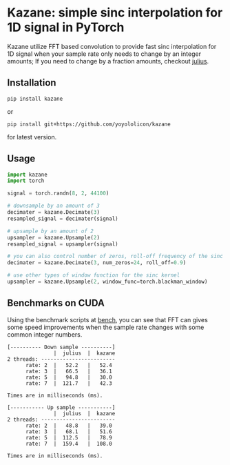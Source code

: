 # Kazane: simple sinc interpolation for 1D signal in PyTorch

Kazane utilize FFT based convolution to provide fast sinc interpolation for 1D signal when your sample rate only needs to change by an integer amounts; If you need to change by a fraction amounts, checkout [julius](https://github.com/adefossez/julius).

## Installation

```commandline
pip install kazane
```
or 
``` commandline
pip install git+https://github.com/yoyololicon/kazane
```
for latest version.

## Usage

```python
import kazane
import torch

signal = torch.randn(8, 2, 44100)

# downsample by an amount of 3
decimater = kazane.Decimate(3)
resampled_signal = decimater(signal)

# upsample by an amount of 2
upsampler = kazane.Upsample(2)
resampled_signal = upsampler(signal)

# you can also control number of zeros, roll-off frequency of the sinc interpolation kernel
decimater = kazane.Decimate(3, num_zeros=24, roll_off=0.9)

# use other types of window function for the sinc kernel
upsampler = kazane.Upsample(2, window_func=torch.blackman_window)
```

## Benchmarks on CUDA
Using the benchmark scripts at [bench](./bench), you can see that FFT can gives some speed improvements when the sample rate changes with some common integer numbers.
```
[---------- Down sample ----------]
               |  julius  |  kazane
2 threads: ------------------------
      rate: 2  |   52.2   |   52.4 
      rate: 3  |   66.5   |   36.1 
      rate: 5  |   94.8   |   30.0 
      rate: 7  |  121.7   |   42.3 

Times are in milliseconds (ms).

[----------- Up sample -----------]
               |  julius  |  kazane
2 threads: ------------------------
      rate: 2  |   48.8   |   39.0 
      rate: 3  |   68.1   |   51.6 
      rate: 5  |  112.5   |   78.9 
      rate: 7  |  159.4   |  108.0 

Times are in milliseconds (ms).
```

